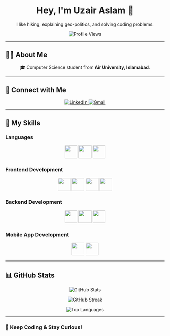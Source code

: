 <h1 align="center">Hey, I'm Uzair Aslam 👋</h1>

<p align="center">
  I like hiking, explaining geo-politics, and solving coding problems.
</p>

<p align="center">
  <img src="https://komarev.com/ghpvc/?username=uzairaslam437&label=Profile%20Views&color=brightgreen&style=for-the-badge" alt="Profile Views">
</p>

---

## 👨‍💻 About Me  
<p align="center">
  🎓 Computer Science student from <b>Air University, Islamabad</b>.  
</p>

---

## 👥 Connect with Me  
<p align="center">
  <a href="https://linkedin.com/in/uzairaslam1">
    <img src="https://img.shields.io/badge/LinkedIn-blue?logo=linkedin&style=for-the-badge" alt="LinkedIn">
  </a>  
  <a href="mailto:mruzairaslam1@gmail.com">
    <img src="https://img.shields.io/badge/Gmail-D14836?logo=gmail&logoColor=white&style=for-the-badge" alt="Gmail">
  </a>
</p>

---

## 🚀 My Skills  
### **Languages**  
<p align="center">
  <img src="https://img.shields.io/badge/C++-00599C?logo=c%2B%2B&logoColor=white&style=for-the-badge" height="40">
  <img src="https://img.shields.io/badge/JavaScript-F7DF1E?logo=javascript&style=for-the-badge" height="40">
  <img src="https://img.shields.io/badge/Python-3776AB?logo=python&style=for-the-badge" height="40">
</p>

### **Frontend Development**  
<p align="center">
  <img src="https://img.shields.io/badge/HTML5-E34F26?logo=html5&style=for-the-badge" height="40">
  <img src="https://img.shields.io/badge/CSS3-1572B6?logo=css3&style=for-the-badge" height="40">
  <img src="https://img.shields.io/badge/React-61DAFB?logo=react&style=for-the-badge" height="40">
  <img src="https://img.shields.io/badge/Bootstrap-563D7C?logo=bootstrap&style=for-the-badge" height="40">
</p>

### **Backend Development**  
<p align="center">
  <img src="https://img.shields.io/badge/Node.js-339933?logo=node.js&style=for-the-badge" height="40">
  <img src="https://img.shields.io/badge/MongoDB-4EA94B?logo=mongodb&style=for-the-badge" height="40">
  <img src="https://img.shields.io/badge/Express.js-000000?logo=express&logoColor=white&style=for-the-badge" height="40">
</p>

### **Mobile App Development**  
<p align="center">
  <img src="https://img.shields.io/badge/Flutter-02569B?logo=flutter&style=for-the-badge" height="40">
  <img src="https://img.shields.io/badge/Firebase-FFCA28?logo=firebase&style=for-the-badge" height="40">
</p>

---

## 📊 GitHub Stats  

<p align="center">
  <img src="https://github-readme-stats.vercel.app/api?username=uzairaslam437&show_icons=true&theme=radical&hide_border=true&count_private=true" alt="GitHub Stats">
</p>

<p align="center">
  <img src="https://github-readme-streak-stats.herokuapp.com?user=uzairaslam437&theme=radical&hide_border=true" alt="GitHub Streak">
</p>

<p align="center">
  <img src="https://github-readme-stats.vercel.app/api/top-langs/?username=uzairaslam437&layout=compact&theme=radical&hide_border=true" alt="Top Languages">
</p>

---

### 🚀 Keep Coding & Stay Curious!  
